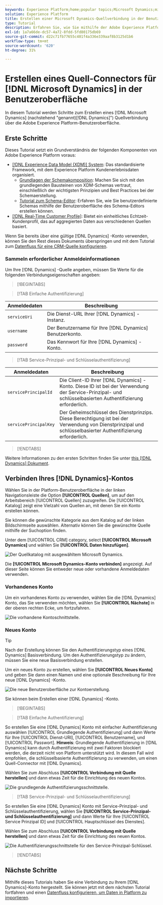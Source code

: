 ```yaml
---
keywords: Experience Platform;home;popular topics;Microsoft Dynamics;microsoft dynamics;Dynamics;dynamics
solution: Experience Platform
title: Erstellen einer Microsoft Dynamics-Quellverbindung in der Benutzeroberfläche
type: Tutorial
description: Erfahren Sie, wie Sie mithilfe der Adobe Experience Platform-Benutzeroberfläche eine Quellverbindung mit Microsoft Dynamics erstellen.
exl-id: 1a7a66de-dc57-4a72-8fdd-5fd80175db69
source-git-commit: d22c71fb77655c401f4a336e339aaf8b3125d1b6
workflow-type: tm+mt
source-wordcount: '620'
ht-degree: 31%

---
```


# Erstellen eines Quell-Connectors für [!DNL Microsoft Dynamics] in der Benutzeroberfläche

In diesem Tutorial werden Schritte zum Erstellen eines [!DNL Microsoft Dynamics] (nachstehend &quot;genannt)[!DNL Dynamics]&quot;) Quellverbindung über die Adobe Experience Platform-Benutzeroberfläche.

## Erste Schritte

Dieses Tutorial setzt ein Grundverständnis der folgenden Komponenten von Adobe Experience Platform voraus:

* [[!DNL Experience Data Model (XDM)] System](../../../../../xdm/home.md): Das standardisierte Framework, mit dem Experience Platform Kundenerlebnisdaten organisiert.
   * [Grundlagen der Schemakomposition](../../../../../xdm/schema/composition.md): Machen Sie sich mit den grundlegenden Bausteinen von XDM-Schemas vertraut, einschließlich der wichtigsten Prinzipien und Best Practices bei der Schemaerstellung.
   * [Tutorial zum Schema-Editor](../../../../../xdm/tutorials/create-schema-ui.md): Erfahren Sie, wie Sie benutzerdefinierte Schemas mithilfe der Benutzeroberfläche des Schema-Editors erstellen können.
* [[!DNL Real-Time Customer Profile]](../../../../../profile/home.md): Bietet ein einheitliches Echtzeit-Kundenprofil, das auf aggregierten Daten aus verschiedenen Quellen basiert.

Wenn Sie bereits über eine gültige [!DNL Dynamics] -Konto verwenden, können Sie den Rest dieses Dokuments überspringen und mit dem Tutorial zum [Datenfluss für eine CRM-Quelle konfigurieren](../../dataflow/crm.md).

### Sammeln erforderlicher Anmeldeinformationen

Um Ihre [!DNL Dynamics] -Quelle angeben, müssen Sie Werte für die folgenden Verbindungseigenschaften angeben:

>[!BEGINTABS]

>[!TAB Einfache Authentifizierung]

| Anmeldedaten | Beschreibung |
| --- | --- |
| `serviceUri` | Die Dienst-URL Ihrer [!DNL Dynamics] -Instanz. |
| `username` | Der Benutzername für Ihre [!DNL Dynamics] Benutzerkonto. |
| `password` | Das Kennwort für Ihre [!DNL Dynamics] -Konto. |

>[!TAB Service-Prinzipal- und Schlüsselauthentifizierung]

| Anmeldedaten | Beschreibung |
| --- | --- |
| `servicePrincipalId` | Die Client-ID Ihrer [!DNL Dynamics] -Konto. Diese ID ist bei der Verwendung der Service-Prinzipal- und schlüsselbasierten Authentifizierung erforderlich. |
| `servicePrincipalKey` | Der Geheimschlüssel des Dienstprinzips. Diese Berechtigung ist bei der Verwendung von Dienstprinzipal und schlüsselbasierter Authentifizierung erforderlich. |

>[!ENDTABS]

Weitere Informationen zu den ersten Schritten finden Sie unter [this [!DNL Dynamics] Dokument](https://docs.microsoft.com/en-us/powerapps/developer/common-data-service/authenticate-oauth).

## Verbinden Ihres [!DNL Dynamics]-Kontos

Wählen Sie in der Platform-Benutzeroberfläche in der linken Navigationsleiste die Option **[!UICONTROL Quellen]**, um auf den Arbeitsbereich [!UICONTROL Quellen] zuzugreifen. Die [!UICONTROL Katalog] zeigt eine Vielzahl von Quellen an, mit denen Sie ein Konto erstellen können.

Sie können die gewünschte Kategorie aus dem Katalog auf der linken Bildschirmseite auswählen. Alternativ können Sie die gewünschte Quelle mithilfe der Suchoption finden.

Unter dem [!UICONTROL CRM] category, select **[!UICONTROL Microsoft Dynamics]** und wählen Sie **[!UICONTROL Daten hinzufügen]**.

![Der Quellkatalog mit ausgewähltem Microsoft Dynamics.](../../../../images/tutorials/create/ms-dynamics/catalog.png)

Die **[!UICONTROL Microsoft Dynamics-Konto verbinden]** angezeigt. Auf dieser Seite können Sie entweder neue oder vorhandene Anmeldedaten verwenden.

### Vorhandenes Konto

Um ein vorhandenes Konto zu verwenden, wählen Sie die [!DNL Dynamics] Konto, das Sie verwenden möchten, wählen Sie **[!UICONTROL Nächste]** in der oberen rechten Ecke, um fortzufahren.

![Die vorhandene Kontoschnittstelle.](../../../../images/tutorials/create/ms-dynamics/existing.png)

### Neues Konto

>[!TIP]
>
>Nach der Erstellung können Sie den Authentifizierungstyp eines [!DNL Dynamics] Basisverbindung. Um den Authentifizierungstyp zu ändern, müssen Sie eine neue Basisverbindung erstellen.

Um ein neues Konto zu erstellen, wählen Sie **[!UICONTROL Neues Konto]** und geben Sie dann einen Namen und eine optionale Beschreibung für Ihre neue [!DNL Dynamics] -Konto.

![Die neue Benutzeroberfläche zur Kontoerstellung.](../../../../images/tutorials/create/ms-dynamics/new.png)

Sie können beim Erstellen einer [!DNL Dynamics] -Konto.

>[!BEGINTABS]

>[!TAB Einfache Authentifizierung]

So erstellen Sie eine [!DNL Dynamics] Konto mit einfacher Authentifizierung auswählen [!UICONTROL Grundlegende Authentifizierung] und dann Werte für Ihre [!UICONTROL Dienst-URI], [!UICONTROL Benutzername], und [!UICONTROL Passwort]. **Hinweis**: Grundlegende Authentifizierung in [!DNL Dynamics] kann durch Authentifizierung mit zwei Faktoren blockiert werden, die derzeit nicht von Platform unterstützt wird. In diesem Fall wird empfohlen, die schlüsselbasierte Authentifizierung zu verwenden, um einen Quell-Connector mit [!DNL Dynamics].

Wählen Sie zum Abschluss **[!UICONTROL Verbindung mit Quelle herstellen]** und dann etwas Zeit für die Einrichtung des neuen Kontos.

![Die grundlegende Authentifizierungsschnittstelle.](../../../../images/tutorials/create/ms-dynamics/basic-authentication.png)

>[!TAB Service-Prinzipal- und Schlüsselauthentifizierung]

So erstellen Sie eine [!DNL Dynamics] Konto mit Service-Prinzipal- und Schlüsselauthentifizierung, wählen Sie **[!UICONTROL Service-Prinzipal- und Schlüsselauthentifizierung]** und dann Werte für Ihre [!UICONTROL Service Prinzipal ID] und [!UICONTROL Hauptschlüssel des Dienstes].

Wählen Sie zum Abschluss **[!UICONTROL Verbindung mit Quelle herstellen]** und dann etwas Zeit für die Einrichtung des neuen Kontos.

![Die Authentifizierungsschnittstelle für den Service-Prinzipal-Schlüssel.](../../../../images/tutorials/create/ms-dynamics/service-principal.png)

>[!ENDTABS]

## Nächste Schritte

Mithilfe dieses Tutorials haben Sie eine Verbindung zu Ihrem [!DNL Dynamics]-Konto hergestellt. Sie können jetzt mit dem nächsten Tutorial fortfahren und einen [Datenfluss konfigurieren, um Daten in Platform zu importieren](../../dataflow/crm.md).
